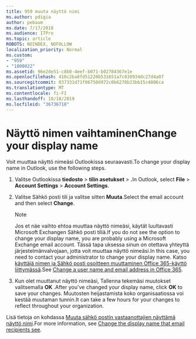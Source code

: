 ```yaml
---
title: 959 muuta näyttö nimi
ms.author: pdigia
author: pebaum
ms.date: 7/17/2018
ms.audience: ITPro
ms.topic: article
ROBOTS: NOINDEX, NOFOLLOW
localization_priority: Normal
ms.custom:
- "959"
- "1800022"
ms.assetid: 96e2de51-c8b0-4eef-b071-b02784367e1e
ms.openlocfilehash: 410c2ba8fd51220b531651a7c830934dc27d4a07
ms.sourcegitcommit: 037331d71f06750d972c0b6278b23bb15c4806ca
ms.translationtype: MT
ms.contentlocale: fi-FI
ms.lasthandoff: 10/18/2019
ms.locfileid: "36736718"
---
```

# <a name="change-your-display-name"></a><span data-ttu-id="79cdd-102">Näyttö nimen vaihtaminen</span><span class="sxs-lookup"><span data-stu-id="79cdd-102">Change your display name</span></span>
  
<span data-ttu-id="79cdd-103">Voit muuttaa näyttö nimeäsi Outlookissa seuraavasti.</span><span class="sxs-lookup"><span data-stu-id="79cdd-103">To change your display name in Outlook, use the following steps.</span></span>
  
1. <span data-ttu-id="79cdd-104">Valitse Outlookissa **tiedosto** \> **tilin asetukset** \> **.**</span><span class="sxs-lookup"><span data-stu-id="79cdd-104">In Outlook, select **File** \> **Account Settings** \> **Account Settings**.</span></span>

2. <span data-ttu-id="79cdd-105">Valitse Sähkö posti tili ja valitse sitten **Muuta**.</span><span class="sxs-lookup"><span data-stu-id="79cdd-105">Select the email account and then select **Change**.</span></span>

    > [!NOTE]
    > <span data-ttu-id="79cdd-106">Jos et näe vaihto ehtoa muuttaa näyttö nimeäsi, käytät luultavasti Microsoft Exchangen Sähkö posti tiliä.</span><span class="sxs-lookup"><span data-stu-id="79cdd-106">If you do not see the option to change your display name, you are probably using a Microsoft Exchange email account.</span></span> <span data-ttu-id="79cdd-107">Tässä tapa uksessa sinun on otettava yhteyttä järjestelmänvalvojaan, jotta voit muuttaa näyttö nimeäsi.</span><span class="sxs-lookup"><span data-stu-id="79cdd-107">In this case, you need to contact your administrator to change your display name.</span></span> <span data-ttu-id="79cdd-108">Katso [käyttäjä nimen ja Sähkö posti osoitteen muuttaminen Office 365-käyttö liittymässä](https://docs.microsoft.com/office365/admin/add-users/change-a-user-name-and-email-address).</span><span class="sxs-lookup"><span data-stu-id="79cdd-108">See [Change a user name and email address in Office 365](https://docs.microsoft.com/office365/admin/add-users/change-a-user-name-and-email-address).</span></span>
  
3. <span data-ttu-id="79cdd-109">Kun olet muuttanut näyttö nimeäsi, Tallenna tekemäsi muutokset valitsemalla **OK** .</span><span class="sxs-lookup"><span data-stu-id="79cdd-109">After you've changed your display name, click **OK** to save your changes.</span></span> <span data-ttu-id="79cdd-110">Muutosten heijastamista koko organisaatiossa voi kestää muutaman tunnin.</span><span class="sxs-lookup"><span data-stu-id="79cdd-110">It can take a few hours for your changes to reflect throughout your organization.</span></span>

<span data-ttu-id="79cdd-111">Lisä tietoja on kohdassa [Muuta sähkö postin vastaanottajien näyttämä näyttö nimi](https://support.office.com/article/2b53331a-ba2a-4803-88dc-ac9fe376c8a9.aspx).</span><span class="sxs-lookup"><span data-stu-id="79cdd-111">For more information, see [Change the display name that email recipients see](https://support.office.com/article/2b53331a-ba2a-4803-88dc-ac9fe376c8a9.aspx).</span></span>
  